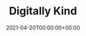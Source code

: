 ---
content-type: interesting
interest-type: report

title: Digitally Kind
description: A resource from Carnegie UK Trust to open up conversations on the use of digital when working with individuals.
date: 2021-04-20T00:00:00+00:00
posturl: https://www.carnegieuktrust.org.uk/publications/digitally-kind/
authordetails: ['Carnegie UK Trust','https://www.carnegieuktrust.org.uk/']
---